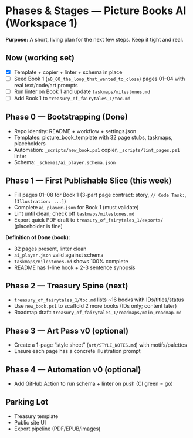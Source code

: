 # Phases & Stages — Picture Books AI (Workspace 1)

**Purpose:** A short, living plan for the next few steps. Keep it tight and real.

## Now (working set)
- [x] Template + copier + linter + schema in place
- [ ] Seed Book 1 (`a0_00_the_loop_that_wanted_to_close`) pages 01–04 with real text/code/art prompts
- [ ] Run linter on Book 1 and update `taskmaps/milestones.md`
- [ ] Add Book 1 to `treasury_of_fairytales_1/toc.md`

## Phase 0 — Bootstrapping (Done)
- Repo identity: README + workflow + settings.json
- Templates: picture_book_template with 32 page stubs, taskmaps, placeholders
- Automation: `_scripts/new_book.ps1` copier, `_scripts/lint_pages.ps1` linter
- Schema: `_schemas/ai_player.schema.json`

## Phase 1 — First Publishable Slice (this week)
- Fill pages 01–08 for Book 1 (3-part page contract: story, `// Code Task:`, `[Illustration: ...]`)
- Complete `ai_player.json` for Book 1 (must validate)
- Lint until clean; check off `taskmaps/milestones.md`
- Export quick PDF draft to `treasury_of_fairytales_1/exports/` (placeholder is fine)

**Definition of Done (book):**
- 32 pages present, linter clean
- `ai_player.json` valid against schema
- `taskmaps/milestones.md` shows 100% complete
- README has 1-line hook + 2-3 sentence synopsis

## Phase 2 — Treasury Spine (next)
- `treasury_of_fairytales_1/toc.md` lists ~16 books with IDs/titles/status
- Use `new_book.ps1` to scaffold 2 more books (IDs only; content later)
- Roadmap draft: `treasury_of_fairytales_1/roadmaps/main_roadmap.md`

## Phase 3 — Art Pass v0 (optional)
- Create a 1-page “style sheet” (`art/STYLE_NOTES.md`) with motifs/palettes
- Ensure each page has a concrete illustration prompt

## Phase 4 — Automation v0 (optional)
- Add GitHub Action to run schema + linter on push (CI green = go)

## Parking Lot
- Treasury template
- Public site UI
- Export pipeline (PDF/EPUB/images)
